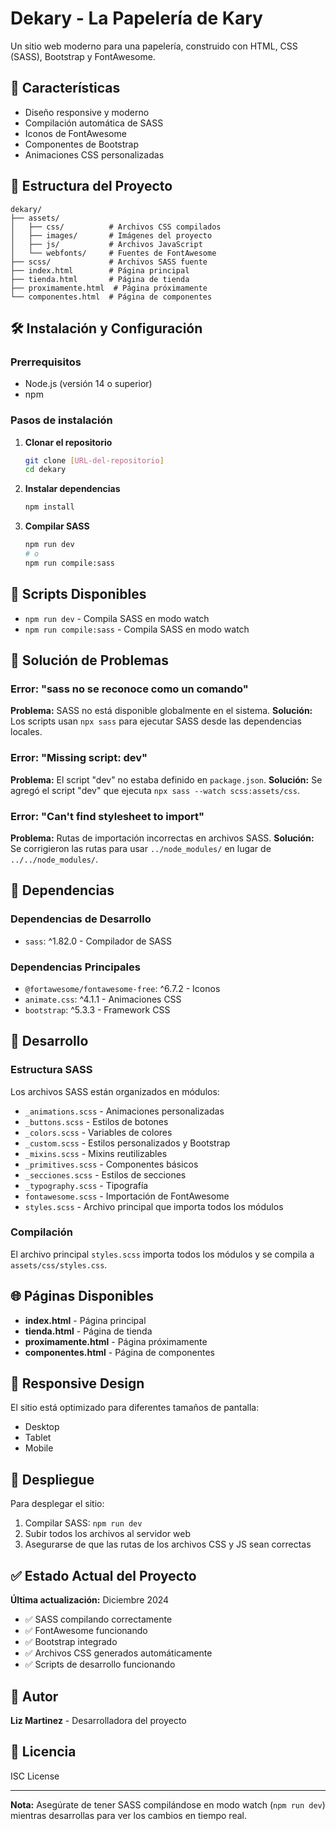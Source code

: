 # Dekary - La Papelería de Kary

Un sitio web moderno para una papelería, construido con HTML, CSS (SASS), Bootstrap y FontAwesome.

## 🚀 Características

- Diseño responsive y moderno
- Compilación automática de SASS
- Iconos de FontAwesome
- Componentes de Bootstrap
- Animaciones CSS personalizadas

## 📁 Estructura del Proyecto

```
dekary/
├── assets/
│   ├── css/          # Archivos CSS compilados
│   ├── images/       # Imágenes del proyecto
│   ├── js/           # Archivos JavaScript
│   └── webfonts/     # Fuentes de FontAwesome
├── scss/             # Archivos SASS fuente
├── index.html        # Página principal
├── tienda.html       # Página de tienda
├── proximamente.html  # Página próximamente
└── componentes.html  # Página de componentes
```

## 🛠️ Instalación y Configuración

### Prerrequisitos
- Node.js (versión 14 o superior)
- npm

### Pasos de instalación

1. **Clonar el repositorio**
   ```bash
   git clone [URL-del-repositorio]
   cd dekary
   ```

2. **Instalar dependencias**
   ```bash
   npm install
   ```

3. **Compilar SASS**
   ```bash
   npm run dev
   # o
   npm run compile:sass
   ```

## 🎯 Scripts Disponibles

- `npm run dev` - Compila SASS en modo watch
- `npm run compile:sass` - Compila SASS en modo watch

## 🔧 Solución de Problemas

### Error: "sass no se reconoce como un comando"
**Problema:** SASS no está disponible globalmente en el sistema.
**Solución:** Los scripts usan `npx sass` para ejecutar SASS desde las dependencias locales.

### Error: "Missing script: dev"
**Problema:** El script "dev" no estaba definido en `package.json`.
**Solución:** Se agregó el script "dev" que ejecuta `npx sass --watch scss:assets/css`.

### Error: "Can't find stylesheet to import"
**Problema:** Rutas de importación incorrectas en archivos SASS.
**Solución:** Se corrigieron las rutas para usar `../node_modules/` en lugar de `../../node_modules/`.

## 📝 Dependencias

### Dependencias de Desarrollo
- `sass`: ^1.82.0 - Compilador de SASS

### Dependencias Principales
- `@fortawesome/fontawesome-free`: ^6.7.2 - Iconos
- `animate.css`: ^4.1.1 - Animaciones CSS
- `bootstrap`: ^5.3.3 - Framework CSS

## 🎨 Desarrollo

### Estructura SASS
Los archivos SASS están organizados en módulos:
- `_animations.scss` - Animaciones personalizadas
- `_buttons.scss` - Estilos de botones
- `_colors.scss` - Variables de colores
- `_custom.scss` - Estilos personalizados y Bootstrap
- `_mixins.scss` - Mixins reutilizables
- `_primitives.scss` - Componentes básicos
- `_secciones.scss` - Estilos de secciones
- `_typography.scss` - Tipografía
- `fontawesome.scss` - Importación de FontAwesome
- `styles.scss` - Archivo principal que importa todos los módulos

### Compilación
El archivo principal `styles.scss` importa todos los módulos y se compila a `assets/css/styles.css`.

## 🌐 Páginas Disponibles

- **index.html** - Página principal
- **tienda.html** - Página de tienda
- **proximamente.html** - Página próximamente
- **componentes.html** - Página de componentes

## 📱 Responsive Design

El sitio está optimizado para diferentes tamaños de pantalla:
- Desktop
- Tablet
- Mobile

## 🚀 Despliegue

Para desplegar el sitio:
1. Compilar SASS: `npm run dev`
2. Subir todos los archivos al servidor web
3. Asegurarse de que las rutas de los archivos CSS y JS sean correctas

## ✅ Estado Actual del Proyecto

**Última actualización:** Diciembre 2024
- ✅ SASS compilando correctamente
- ✅ FontAwesome funcionando
- ✅ Bootstrap integrado
- ✅ Archivos CSS generados automáticamente
- ✅ Scripts de desarrollo funcionando

## 👥 Autor

**Liz Martinez** - Desarrolladora del proyecto

## 📄 Licencia

ISC License

---

**Nota:** Asegúrate de tener SASS compilándose en modo watch (`npm run dev`) mientras desarrollas para ver los cambios en tiempo real.